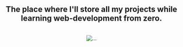 <h2 align="center">The place where I'll store all my projects while learning web-development from zero.</h2>
<br>


<div align="center">
  <img src="https://c.tenor.com/Nv3oWnQyAaEAAAAd/seulisasoo-monkey.gif" alt="...">
</div>
